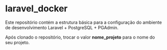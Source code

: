 # laravel_docker

Este repositório contém a estrutura básica para a configuração do ambiente de desenvolvimento Laravel + PostgreSQL + PGAdmin.

Após clonado o repositório, trocar o valor **nome_projeto** para o nome do seu projeto.